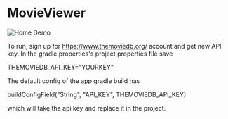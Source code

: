 # MovieViewer

![Home Demo](https://github.com/ryanzhou7/MovieViewer/tree/master/app/media/home.gif?raw=true)

To run, sign up for https://www.themoviedb.org/ account and get new API key. In the gradle.properties's project properties file save

THEMOVIEDB_API_KEY="YOURKEY"

The default config of the app gradle build has

buildConfigField("String", "API_KEY", THEMOVIEDB_API_KEY)

which will take the api key and replace it in the project.
